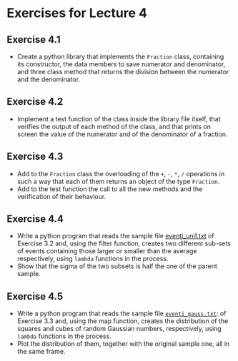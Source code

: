 # Exercises for Lecture 4

## Exercise 4.1

  * Create a python library that implements the ```Fraction``` class,
    containing its constructor, the data members to save numerator and denominator,
    and three class method that returns 
    the division between the numerator and the denominator.

## Exercise 4.2

  * Implement a test function of the class inside the library file itself,
    that verifies the output of each method of the class,
    and that prints on screen the value of the numerator and of the denominator of a fraction.

## Exercise 4.3

  * Add to the ```Fraction``` class the overloading of the `+`, `-`, `*`, `/` operations
    in such a way that each of them returns an object of the type ```Fraction```.
  * Add to the test function the call to all the new methods
    and the verification of their behaviour.

## Exercise 4.4

  * Write a python program that reads the sample file [eventi_unif.txt](https://github.com/UnimibFisicaLaboratori/UnimibFisicaLabStatPython/blob/main/book/lectures/Lecture_03/exercises/eventi_unif.txt)
    of Exercise 3.2 and, using the filter function, 
    creates two different sub-sets of events
    containing those larger or smaller than the average respectively,
    using `lambda` functions in the process.
  * Show that the sigma of the two subsets is half the one of the parent sample.    

## Exercise 4.5

  * Write a python program that reads the sample file [```eventi_gauss.txt```](https://github.com/UnimibFisicaLaboratori/UnimibFisicaLabStatPython/blob/main/book/lectures/Lecture_03/exercises/eventi_gauss.txt):
    of Exercise 3.3 and, using the map function, 
    creates the distribution of the squares and cubes of random Gaussian numbers, respectively,
    using `lambda` functions in the process.
  * Plot the distribution of them, together with the original sample one, all in the same frame.
